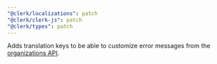 ```yaml
---
"@clerk/localizations": patch
"@clerk/clerk-js": patch
"@clerk/types": patch
---
```


Adds translation keys to be able to customize error messages from the [organizations API](https://clerk.com/docs/references/api/organizations#errors).
